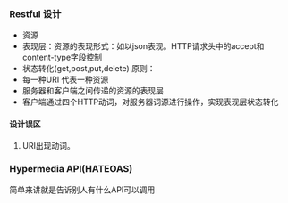 ### Restful 设计
-  资源
- 表现层：资源的表现形式：如以json表现。HTTP请求头中的accept和content-type字段控制
- 状态转化(get,post,put,delete)
原则：
- 每一种URI 代表一种资源
- 服务器和客户端之间传递的资源的表现层
- 客户端通过四个HTTP动词，对服务器词源进行操作，实现表现层状态转化 
#### 设计误区
1. URI出现动词。
### Hypermedia API(HATEOAS)
简单来讲就是告诉别人有什么API可以调用
